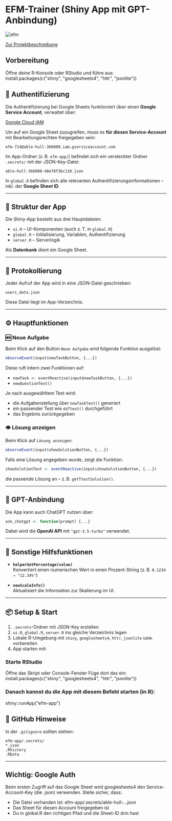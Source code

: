 # EFM-Trainer (Shiny App mit GPT-Anbindung)
![efm](https://github.com/user-attachments/assets/aad5d855-39b9-46c5-b41b-98c1b72a7cde)

[Zur Projektbeschreibung](Projektbeschreibung_EFM-Trainer.md)

## Vorbereitung
Öffne deine R-Konsole oder RStudio und führe aus:
install.packages(c("shiny", "googlesheets4", "httr", "jsonlite"))


## 🔐 Authentifizierung
Die Authentifizierung bei Google Sheets funktioniert über einen **Google Service Account**, verwaltet über:

[Google Cloud IAM](https://console.cloud.google.com/iam-admin/iam?project=able-hull-366008)

Um auf ein Google Sheet zuzugreifen, muss es **für diesen Service-Account** mit Bearbeitungsrechten freigegeben sein:

```
efm-714@able-hull-366008.iam.gserviceaccount.com
```

Im App-Ordner (z. B. `efm-app/`) befindet sich ein versteckter Ordner `.secrets/` mit der JSON-Key-Datei:

```
able-hull-366008-48e78f3bc110.json
```

In `global.R` befinden sich alle relevanten Authentifizierungsinformationen – inkl. der **Google Sheet ID**.

---

## 📁 Struktur der App

Die Shiny-App besteht aus drei Hauptdateien:

- `ui.R` – UI-Komponenten (auch z. T. in `global.R`)
- `global.R` – Initialisierung, Variablen, Authentifizierung
- `server.R` – Serverlogik

Als **Datenbank** dient ein Google Sheet.

---

## 📝 Protokollierung

Jeder Aufruf der App wird in eine JSON-Datei geschrieben:

```
users_data.json
```

Diese Datei liegt im App-Verzeichnis.

---

## ⚙️ Hauptfunktionen

### 🆕 Neue Aufgabe

Beim Klick auf den Button `Neue Aufgabe` wird folgende Funktion ausgelöst:

```r
observeEvent(input$newTaskButton, {...})
```

Diese ruft intern zwei Funktionen auf:

- `newTask <- eventReactive(input$newTaskButton, {...})`
- `newQuestionText()`

Je nach ausgewähltem Test wird:

- die Aufgabenstellung über `newTaskText()` generiert
- ein passender Test wie `doTtest()` durchgeführt
- das Ergebnis zurückgegeben

### 👁️ Lösung anzeigen

Beim Klick auf `Lösung anzeigen`:

```r
observeEvent(input$showSolutionButton, {...})
```

Falls eine Lösung angegeben wurde, zeigt die Funktion:

```r
showSolutionText <- eventReactive(input$showSolutionButton, {...})
```

die passende Lösung an – z. B. `getTtestSolution()`.

---

## 🤖 GPT-Anbindung

Die App kann auch ChatGPT nutzen über:

```r
ask_chatgpt <- function(prompt) {...}
```

Dabei wird die **OpenAI API** mit `"gpt-3.5-turbo"` verwendet.

---

## 🔢 Sonstige Hilfsfunktionen

- **`helperGetPercentage(value)`**  
  Konvertiert einen numerischen Wert in einen Prozent-String (z. B. `0.1234 → "12.34%"`)

- **`newScaleInfo()`**  
  Aktualisiert die Information zur Skalierung im UI.

---

## 📦 Setup & Start

1. `.secrets`-Ordner mit JSON-Key erstellen
2. `ui.R`, `global.R`, `server.R` ins gleiche Verzeichnis legen
3. Lokale R-Umgebung mit `shiny`, `googlesheets4`, `httr`, `jsonlite` usw. vorbereiten
4. App starten mit:

### Starte RStudio
Öffne das Skript oder Console-Fenster
Füge dort das ein:
install.packages(c("shiny", "googlesheets4", "httr", "jsonlite"))

### Danach kannst du die App mit diesem Befehl starten (in R):
shiny::runApp("efm-app")

## 🚫 GitHub Hinweise

In der `.gitignore` sollten stehen:

```gitignore
efm-app/.secrets/
*.json
.Rhistory
.RData
```

---
## Wichtig: Google Auth
Beim ersten Zugriff auf das Google Sheet wird googlesheets4 den Service-Account-Key (die .json) verwenden. Stelle sicher, dass:
- Die Datei vorhanden ist: efm-app/.secrets/able-hull-...json
- Das Sheet für diesen Account freigegeben ist
- Du in global.R den richtigen Pfad und die Sheet-ID drin hast

